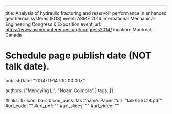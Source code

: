 ---
title: Analysis of hydraulic fracturing and reservoir performance in enhanced geothermal systems (EGS)
event: ASME 2014 International Mechanical Engineering Congress & Exposition
event_url: https://www.asmeconferences.org/congress2014/
location: Montreal, Canada

# Schedule page publish date (NOT talk date).
publishDate: "2014-11-14T00:00:00Z"

authors: ["Mengying Li", "Noam Coimbra" ]
tags: []

#links:
#- icon: bars
  #icon_pack: fas
  #name: Paper
  #url: "talk/IGSC18.pdf"
#url_code: ""
#url_pdf: ""
#url_slides: ""
#url_video: ""
